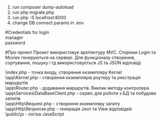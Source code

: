 1. run composer dump-autoload
2. run php migrate.php
3. run php -S localhost:8000
4. change DB connect params in .env

#Credentials for login<br />
manager<br />
password<br />


#Про проект
Проект використовує архітектуру MVC. Сторінки Login та Movies генеруються на сервері.
Для функціоналу створення, сортування, пошуку і тд використовується JS та JSON відповіді.

\index.php - точка входу, створення єкземпляру Kernel<br />
\app\Kernel.php - створення єкземплярів роутеру та реєстрація маршрутів<br />
\app\Router.php - додавання маршрутів. Виклик методу контролера<br />
\app\Services\DataBaseClient.php - сервіс для роботи з БД та побудови запитів<br />
\app\Http\Request.php - створення єкземпляру запиту<br />
\app\Http\Response.php - генерація Json та View відповідей<br />
\public\js - логіка JavaScript<br />
